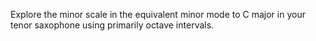 Explore the minor scale in the equivalent minor mode to C major in your tenor saxophone using primarily octave intervals.